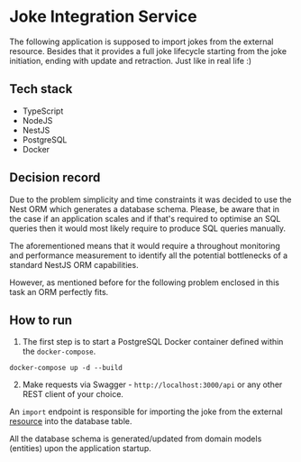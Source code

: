 # Joke Integration Service

The following application is supposed to import jokes from the external resource.
Besides that it provides a full joke lifecycle starting from the joke initiation, ending with update and retraction.
Just like in real life :)

## Tech stack

* TypeScript
* NodeJS
* NestJS
* PostgreSQL
* Docker

## Decision record

Due to the problem simplicity and time constraints it was decided to use the Nest ORM which generates a database schema.
Please, be aware that in the case if an application scales and if that's required to optimise an SQL queries then it
would most likely require to produce SQL queries manually.

The aforementioned means that it would require a throughout monitoring and performance measurement to identify all the
potential bottlenecks of a standard NestJS ORM capabilities.

However, as mentioned before for the following problem enclosed in this task an ORM perfectly fits.

## How to run

1. The first step is to start a PostgreSQL Docker container defined within the `docker-compose`.

```shell
docker-compose up -d --build
```

2. Make requests via Swagger - `http://localhost:3000/api` or any other REST client of your choice.

An `import` endpoint is responsible for importing the joke from the external [resource](https://icanhazdadjoke.com/api)
into the database table.

All the database schema is generated/updated from domain models (entities) upon the application startup.
